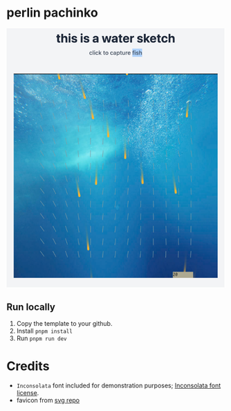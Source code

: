 # perlin pachinko

![fish_screenshot.png](fish_screenshot.png)

## Run locally

1. Copy the template to your github.
1. Install `pnpm install`
1. Run  `pnpm run dev`

# Credits

* `Inconsolata` font included for demonstration purposes; [Inconsolata font license](https://www.fontsquirrel.com/license/Inconsolata).
* favicon from [svg repo](https://www.svgrepo.com/svg/190855/water-drop-water)
